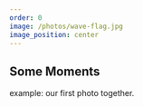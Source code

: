 ```yaml
---
order: 0
image: /photos/wave-flag.jpg
image_position: center
---
```

## Some Moments

example: our first photo together.